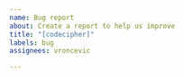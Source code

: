 ```yaml
---
name: Bug report
about: Create a report to help us improve
title: "[codecipher]"
labels: bug
assignees: vroncevic

---
```



